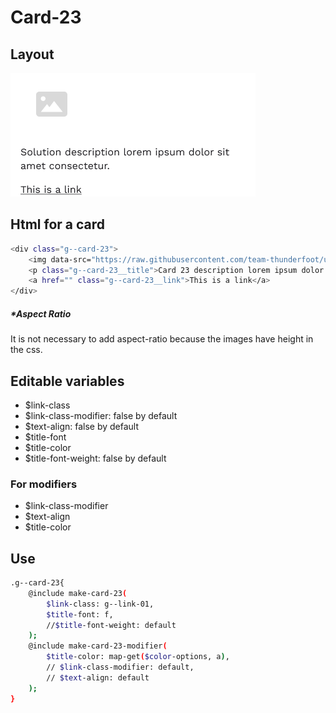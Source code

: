 # Card-23

## Layout

![alt text][card-23]

[card-23]: /src/img/global-components/card/card-23.png

## Html for a card

```sh
<div class="g--card-23">
    <img data-src="https://raw.githubusercontent.com/team-thunderfoot/ui/main/src/img/global-components/card/card-img-placeholder.png" src="/src/img/global-components/placeholder.jpg" alt="alt text" class="g--card-23__media g--lazy-01">
    <p class="g--card-23__title">Card 23 description lorem ipsum dolor sit amet consectetur.</p>
    <a href="" class="g--card-23__link">This is a link</a>
</div>
```

##### \*Aspect Ratio

It is not necessary to add aspect-ratio because the images have height in the css.

## Editable variables

- $link-class
- $link-class-modifier: false by default
- $text-align: false by default
- $title-font
- $title-color
- $title-font-weight: false by default

### For modifiers

- $link-class-modifier
- $text-align
- $title-color

## Use

```sh
.g--card-23{
    @include make-card-23(
        $link-class: g--link-01,
        $title-font: f,
        //$title-font-weight: default
    );
    @include make-card-23-modifier(
        $title-color: map-get($color-options, a),
        // $link-class-modifier: default,
        // $text-align: default
    );
}
```
